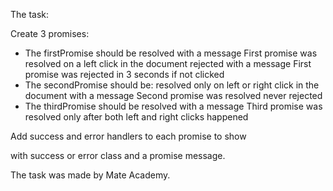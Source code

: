 The task:

Create 3 promises:

   -  The firstPromise should be
        resolved with a message First promise was resolved on a left click in the document
        rejected with a message First promise was rejected in 3 seconds if not clicked
   -  The secondPromise should be:
        resolved only on left or right click in the document with a message Second promise was resolved
        never rejected
   -  The thirdPromise should be resolved with a message Third promise was resolved only after both left and right clicks happened

Add success and error handlers to each promise to show <div data-qa="notification"> with success or error class and a promise message.

The task was made by Mate Academy.
